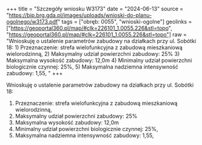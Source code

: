+++
title = "Szczegóły wniosku W3173"
date = "2024-06-13"
source = "https://bip.brg.gda.pl/images/uploads/wnioski-do-planu-ogolnego/w3173.pdf"
tags = ["obręb: 0055", "wnioski-ogolne"]
geolinks = ["https://geoportal360.pl/map/#clk=226101_1.0055.226&stl=topo", "https://geoportal360.pl/map/#clk=226101_1.0055.226&stl=topo"]
raw = "Wnioskuję o ustalenie parametrów zabudowy na działkach przy ul. Sobótki 18: 1) Przeznaczenie: strefa wielofunkcyjna z zabudową mieszkaniową wielorodzinną, 2) Maksymalny udział powierzchni zabudowy: 25% 3) Maksymalna wysokość zabudowy: 12,0m 4) Minimalny udział powierzchni biologicznie czynnej: 25%, 5) Maksymalna nadziemna intensywność zabudowy: 1,55, "
+++

Wnioskuję o ustalenie parametrów zabudowy na działkach przy ul. Sobótki 18:
1) Przeznaczenie: strefa wielofunkcyjna z zabudową mieszkaniową wielorodzinną,
2) Maksymalny udział powierzchni zabudowy: 25%
3) Maksymalna wysokość zabudowy: 12,0m
4) Minimalny udział powierzchni biologicznie czynnej: 25%,
5) Maksymalna nadziemna intensywność zabudowy: 1,55,



